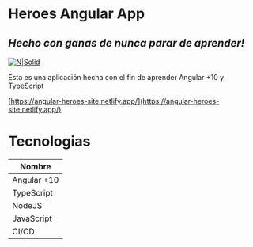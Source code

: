 # Heroes Angular App
## _Hecho con ganas de nunca parar de aprender!_

[![N|Solid](https://upload.wikimedia.org/wikipedia/commons/thumb/c/cf/Angular_full_color_logo.svg/250px-Angular_full_color_logo.svg.png)]()

Esta es una aplicación hecha con el fin de aprender Angular +10 y TypeScript

[https://angular-heroes-site.netlify.app/](https://angular-heroes-site.netlify.app/)

# Tecnologias
| Nombre | 
| ------ |
| Angular +10 | 
| TypeScript | 
| NodeJS | 
| JavaScript | 
| CI/CD | 

